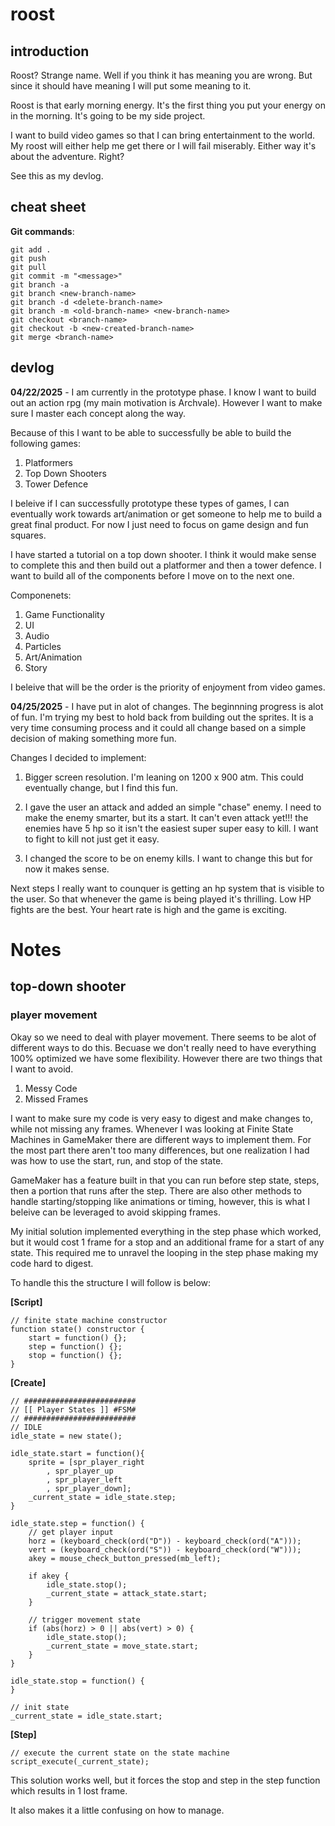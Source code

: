 # roost

## introduction
Roost? Strange name. Well if you think it has meaning you are wrong. But since it should have meaning I will put some meaning to it.

Roost is that early morning energy. It's the first thing you put your energy on in the morning. It's going to be my side project. 

I want to build video games so that I can bring entertainment to the world. My roost will either help me get there or I will fail miserably. Either way it's about the adventure. Right? 

See this as my devlog.

## cheat sheet
**Git commands**:
```
git add .
git push
git pull
git commit -m "<message>"
git branch -a
git branch <new-branch-name>
git branch -d <delete-branch-name>
git branch -m <old-branch-name> <new-branch-name>
git checkout <branch-name>
git checkout -b <new-created-branch-name>
git merge <branch-name>
```


## devlog
**04/22/2025** - I am currently in the prototype phase. I know I want to build out an action rpg (my main motivation is Archvale). However I want to make sure I master each concept along the way. 

Because of this I want to be able to successfully be able to build the following games:
1. Platformers
2. Top Down Shooters
3. Tower Defence

I beleive if I can successfully prototype these types of games, I can eventually work towards art/animation or get someone to help me to build a great final product. For now I just need to focus on game design and fun squares.

I have started a tutorial on a top down shooter. I think it would make sense to complete this and then build out a platformer and then a tower defence. I want to build all of the components before I move on to the next one.

Componenets:
1. Game Functionality
2. UI
3. Audio
4. Particles
5. Art/Animation
6. Story


I beleive that will be the order is the priority of enjoyment from video games.

**04/25/2025** - I have put in alot of changes. The beginnning progress is alot of fun. I'm trying my best to hold back from building out the sprites. It is a very time consuming process and it could all change based on a simple decision of making something more fun.

Changes I decided to implement:
1. Bigger screen resolution. I'm leaning on 1200 x 900 atm. This could eventually change, but I find this fun.

2. I gave the user an attack and added an simple "chase" enemy. I need to make the enemy smarter, but its a start. It can't even attack yet!!! the enemies have 5 hp so it isn't the easiest super super easy to kill. I want to fight to kill not just get it easy.

3. I changed the score to be on enemy kills. I want to change this but for now it makes sense.

Next steps I really want to counquer is getting an hp system that is visible to the user. So that whenever the game is being played it's thrilling. Low HP fights are the best. Your heart rate is high and the game is exciting.



# Notes
## top-down shooter

### player movement
Okay so we need to deal with player movement. There seems to be alot of different ways to do this. Becuase we don't really need to have everything 100% optimized we have some flexibility. However there are two things that I want to avoid. 

1. Messy Code
2. Missed Frames


I want to make sure my code is very easy to digest and make changes to, while not missing any frames. Whenever I was looking at Finite State Machines in GameMaker there are different ways to implement them. For the most part there aren't too many differences, but one realization I had was how to use the start, run, and stop of the state.

GameMaker has a feature built in that you can run before step state, steps, then a portion that runs after the step. There are also other methods to handle starting/stopping like animations or timing, however, this is what I beleive can be leveraged to avoid skipping frames.

My initial solution implemented everything in the step phase which worked, but it would cost 1 frame for a stop and an additional frame for a start of any state. This required me to unravel the looping in the step phase making my code hard to digest.

To handle this the structure I will follow is below:

**[Script]**
```
// finite state machine constructor
function state() constructor {
	start = function() {};
	step = function() {};
	stop = function() {};
}
```

**[Create]**
```
// #########################
// [[ Player States ]] #FSM#
// #########################
// IDLE
idle_state = new state();

idle_state.start = function(){
	sprite = [spr_player_right
		, spr_player_up
		, spr_player_left
		, spr_player_down];
	_current_state = idle_state.step;
}

idle_state.step = function() {
	// get player input
	horz = (keyboard_check(ord("D")) - keyboard_check(ord("A")));
	vert = (keyboard_check(ord("S")) - keyboard_check(ord("W")));
	akey = mouse_check_button_pressed(mb_left);
	
	if akey {
		idle_state.stop();
		_current_state = attack_state.start;
	}
	
	// trigger movement state
	if (abs(horz) > 0 || abs(vert) > 0) {
		idle_state.stop();
		_current_state = move_state.start;
	}
}

idle_state.stop = function() {
}

// init state
_current_state = idle_state.start;
```

**[Step]**
```
// execute the current state on the state machine
script_execute(_current_state);
```

This solution works well, but it forces the stop and step in the step function which results in 1 lost frame.

It also makes it a little confusing on how to manage.
